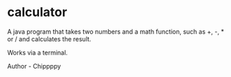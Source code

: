 # calculator
A java program that takes two numbers and a math function, such as +, -, * or / and calculates the result.

Works via a terminal.

Author - Chippppy